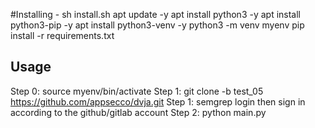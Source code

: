 #Installing - sh install.sh
apt update -y 
apt install python3 -y
apt install python3-pip -y
apt install python3-venv -y
python3 -m venv myenv
pip install -r requirements.txt


## Usage
Step 0: source myenv/bin/activate
Step 1: git clone -b test_05 https://github.com/appsecco/dvja.git
Step 1: semgrep login then sign in according to the github/gitlab account
Step 2: python main.py
